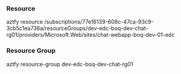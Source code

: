 

### Resource
aztfy resource /subscriptions/77e16139-608c-47ca-93c9-3cb5c1ea736a/resourceGroups/dev-edc-boq-dev-chat-rg01/providers/Microsoft.Web/sites/chat-webapp-boq-dev-01-edc

### Resource Group
aztfy resource-group dev-edc-boq-dev-chat-rg01